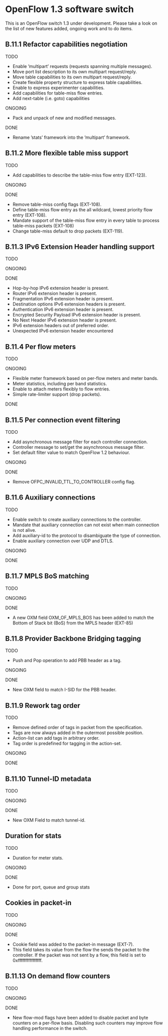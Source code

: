 OpenFlow 1.3 software switch
=============================
This is an OpenFlow switch 1.3 under development. Please take a look on the list of new features added, ongoing work and to do items.   

B.11.1 Refactor capabilities negotiation
----------------------------------------

TODO

- Enable ’multipart’ requests (requests spanning multiple messages).
- Move port list description to its own multipart request/reply.
- Move table capabilities to its own multipart request/reply.
- Create flexible property structure to express table capabilities.
- Enable to express experimenter capabilities.
- Add capabilities for table-miss flow entries.
- Add next-table (i.e. goto) capabilities

ONGOING

- Pack and unpack of new and modified messages.

DONE

- Rename ’stats’ framework into the ’multipart’ framework. 


B.11.2 More flexible table miss support
-----------------------------------------

TODO

- Add capabilities to describe the table-miss flow entry (EXT-123). 

ONGOING

DONE

- Remove table-miss config flags (EXT-108).
- Define table-miss flow entry as the all wildcard, lowest priority flow entry (EXT-108).
- Mandate support of the table-miss flow entry in every table to process table-miss packets (EXT-108)
- Change table-miss default to drop packets (EXT-119).

B.11.3 IPv6 Extension Header handling support
----------------------------------------------

TODO

ONGOING

DONE

- Hop-by-hop IPv6 extension header is present.
- Router IPv6 extension header is present.
- Fragmentation IPv6 extension header is present.
- Destination options IPv6 extension headers is present.
- Authentication IPv6 extension header is present.
- Encrypted Security Payload IPv6 extension header is present.
- No Next Header IPv6 extension header is present.
- IPv6 extension headers out of preferred order.
- Unexpected IPv6 extension header encountered

B.11.4 Per flow meters
-----------------------

TODO

ONGOING

- Flexible meter framework based on per-flow meters and meter bands.
- Meter statistics, including per band statistics.
- Enable to attach meters flexibly to flow entries.
- Simple rate-limiter support (drop packets).

DONE

B.11.5 Per connection event filtering
--------------------------------------

TODO

- Add asynchronous message filter for each controller connection.
- Controller message to set/get the asynchronous message filter.
- Set default filter value to match OpenFlow 1.2 behaviour.

ONGOING

DONE

- Remove OFPC_INVALID_TTL_TO_CONTROLLER config flag.

B.11.6 Auxiliary connections
-----------------------------

TODO

- Enable switch to create auxiliary connections to the controller.
- Mandate that auxiliary connection can not exist when main connection is not alive.
- Add auxiliary-id to the protocol to disambiguate the type of connection.
- Enable auxiliary connection over UDP and DTLS.

ONGOING

DONE

B.11.7 MPLS BoS matching
--------------------------

TODO

ONGOING

DONE

- A new OXM field OXM_OF_MPLS_BOS has been added to match the Bottom 
of Stack bit (BoS) from the MPLS header (EXT-85)

B.11.8 Provider Backbone Bridging tagging
-------------------------------------------

TODO

- Push and Pop operation to add PBB header as a tag.

ONGOING

DONE

- New OXM field to match I-SID for the PBB header.

B.11.9 Rework tag order
------------------------

TODO

- Remove defined order of tags in packet from the specification.
- Tags are now always added in the outermost possible position.
- Action-list can add tags in arbitrary order.
- Tag order is predefined for tagging in the action-set.

ONGOING

DONE

B.11.10 Tunnel-ID metadata
---------------------------

TODO

ONGOING

DONE

- New OXM Field to match tunnel-id.

Duration for stats
-------------------

TODO

- Duration for meter stats.

ONGOING

DONE

- Done for port, queue and group stats

Cookies in packet-in
----------------------

TODO

ONGOING

DONE

- Cookie field was added to the packet-in message (EXT-7). 
- This field takes its value from the flow the
sends the packet to the controller. If the packet was not sent by 
a flow, this field is set to 0xffffffffffffffff.

B.11.13 On demand flow counters
--------------------------------

TODO

ONGOING

DONE

- New flow-mod flags have been added to disable packet and byte 
counters on a per-flow basis. Disabling such counters may improve 
flow handling performance in the switch.
